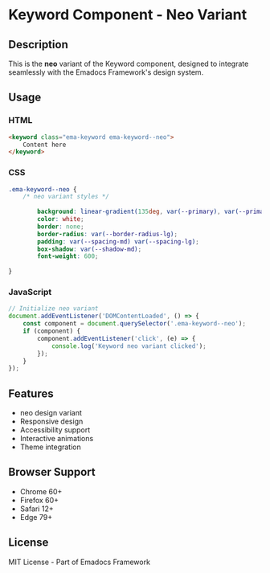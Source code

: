 # Keyword Component - Neo Variant

## Description
This is the **neo** variant of the Keyword component, designed to integrate seamlessly with the Emadocs Framework's design system.

## Usage

### HTML
```html
<keyword class="ema-keyword ema-keyword--neo">
    Content here
</keyword>
```

### CSS
```css
.ema-keyword--neo {
    /* neo variant styles */
    
        background: linear-gradient(135deg, var(--primary), var(--primary-dark));
        color: white;
        border: none;
        border-radius: var(--border-radius-lg);
        padding: var(--spacing-md) var(--spacing-lg);
        box-shadow: var(--shadow-md);
        font-weight: 600;
    
}
```

### JavaScript
```javascript
// Initialize neo variant
document.addEventListener('DOMContentLoaded', () => {
    const component = document.querySelector('.ema-keyword--neo');
    if (component) {
        component.addEventListener('click', (e) => {
            console.log('Keyword neo variant clicked');
        });
    }
});
```

## Features
- neo design variant
- Responsive design
- Accessibility support
- Interactive animations
- Theme integration

## Browser Support
- Chrome 60+
- Firefox 60+
- Safari 12+
- Edge 79+

## License
MIT License - Part of Emadocs Framework
